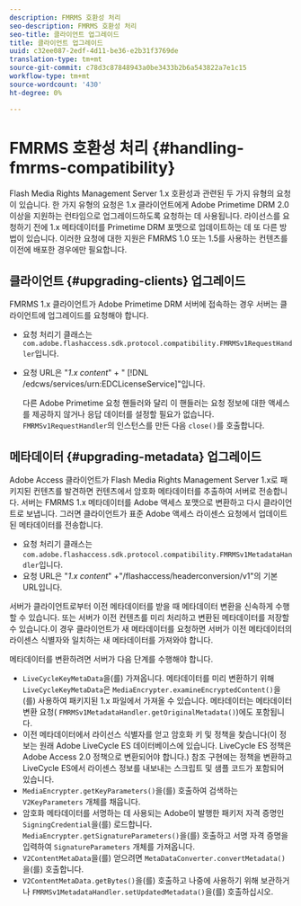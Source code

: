 ```yaml
---
description: FMRMS 호환성 처리
seo-description: FMRMS 호환성 처리
seo-title: 클라이언트 업그레이드
title: 클라이언트 업그레이드
uuid: c32ee087-2edf-4d11-be36-e2b31f3769de
translation-type: tm+mt
source-git-commit: c78d3c87848943a0be3433b2b6a543822a7e1c15
workflow-type: tm+mt
source-wordcount: '430'
ht-degree: 0%

---
```



# FMRMS 호환성 처리 {#handling-fmrms-compatibility}

Flash Media Rights Management Server 1.x 호환성과 관련된 두 가지 유형의 요청이 있습니다. 한 가지 유형의 요청은 1.x 클라이언트에게 Adobe Primetime DRM 2.0 이상을 지원하는 런타임으로 업그레이드하도록 요청하는 데 사용됩니다. 라이선스를 요청하기 전에 1.x 메타데이터를 Primetime DRM 포맷으로 업데이트하는 데 또 다른 방법이 있습니다. 이러한 요청에 대한 지원은 FMRMS 1.0 또는 1.5를 사용하는 컨텐츠를 이전에 배포한 경우에만 필요합니다.

## 클라이언트 {#upgrading-clients} 업그레이드

FMRMS 1.x 클라이언트가 Adobe Primetime DRM 서버에 접속하는 경우 서버는 클라이언트에 업그레이드를 요청해야 합니다.

* 요청 처리기 클래스는 `com.adobe.flashaccess.sdk.protocol.compatibility.FMRMSv1RequestHandler`입니다.
* 요청 URL은 &quot;*1.x content*&quot; + &quot; [!DNL /edcws/services/urn:EDCLicenseService]&quot;입니다.

   다른 Adobe Primetime 요청 핸들러와 달리 이 핸들러는 요청 정보에 대한 액세스를 제공하지 않거나 응답 데이터를 설정할 필요가 없습니다. `FMRMSv1RequestHandler`의 인스턴스를 만든 다음 `close()`를 호출합니다.

## 메타데이터 {#upgrading-metadata} 업그레이드

Adobe Access 클라이언트가 Flash Media Rights Management Server 1.x로 패키지된 컨텐츠를 발견하면 컨텐츠에서 암호화 메타데이터를 추출하여 서버로 전송합니다. 서버는 FMRMS 1.x 메타데이터를 Adobe 액세스 포맷으로 변환하고 다시 클라이언트로 보냅니다. 그러면 클라이언트가 표준 Adobe 액세스 라이센스 요청에서 업데이트된 메타데이터를 전송합니다.

* 요청 처리기 클래스는 `com.adobe.flashaccess.sdk.protocol.compatibility.FMRMSv1MetadataHandler`입니다.
* 요청 URL은 &quot;*1.x content*&quot; +&quot;/flashaccess/headerconversion/v1&quot;의 기본 URL입니다.

서버가 클라이언트로부터 이전 메타데이터를 받을 때 메타데이터 변환을 신속하게 수행할 수 있습니다. 또는 서버가 이전 컨텐츠를 미리 처리하고 변환된 메타데이터를 저장할 수 있습니다.이 경우 클라이언트가 새 메타데이터를 요청하면 서버가 이전 메타데이터의 라이센스 식별자와 일치하는 새 메타데이터를 가져와야 합니다.

메타데이터를 변환하려면 서버가 다음 단계를 수행해야 합니다.

* `LiveCycleKeyMetaData`을(를) 가져옵니다. 메타데이터를 미리 변환하기 위해 `LiveCycleKeyMetaData`은 `MediaEncrypter.examineEncryptedContent()`을(를) 사용하여 패키지된 1.x 파일에서 가져올 수 있습니다. 메타데이터는 메타데이터 변환 요청( `FMRMSv1MetadataHandler.getOriginalMetadata()`)에도 포함됩니다.
* 이전 메타데이터에서 라이선스 식별자를 얻고 암호화 키 및 정책을 찾습니다(이 정보는 원래 Adobe LiveCycle ES 데이터베이스에 있습니다. LiveCycle ES 정책은 Adobe Access 2.0 정책으로 변환되어야 합니다.) 참조 구현에는 정책을 변환하고 LiveCycle ES에서 라이센스 정보를 내보내는 스크립트 및 샘플 코드가 포함되어 있습니다.
* `MediaEncrypter.getKeyParameters()`을(를) 호출하여 검색하는 `V2KeyParameters` 개체를 채웁니다.
* 암호화 메타데이터를 서명하는 데 사용되는 Adobe이 발행한 패키저 자격 증명인 `SigningCredential`을(를) 로드합니다. `MediaEncrypter.getSignatureParameters()`을(를) 호출하고 서명 자격 증명을 입력하여 `SignatureParameters` 개체를 가져옵니다.
* `V2ContentMetaData`을(를) 얻으려면 `MetaDataConverter.convertMetadata()`을(를) 호출합니다.
* `V2ContentMetaData.getBytes()`을(를) 호출하고 나중에 사용하기 위해 보관하거나 `FMRMSv1MetadataHandler.setUpdatedMetadata()`을(를) 호출하십시오.